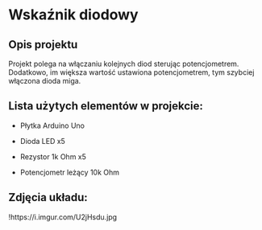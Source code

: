 <h1>Wskaźnik diodowy</h1>
<h2>Opis projektu</h2>

Projekt polega na włączaniu kolejnych diod sterując potencjometrem. Dodatkowo, im większa wartość ustawiona potencjometrem, tym szybciej włączona dioda miga.

<h2>Lista użytych elementów w projekcie:</h2>
<ul><li>Płytka Arduino Uno</li></ul>
<ul><li>Dioda LED x5</li></ul>
<ul><li>Rezystor 1k Ohm x5</li></ul>
<ul><li>Potencjometr leżący 10k Ohm</li></ul>

<h2>Zdjęcia układu:</h2>
!https://i.imgur.com/U2jHsdu.jpg

